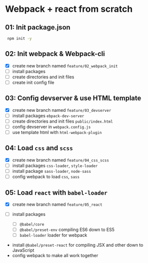 # Webpack + react from scratch

## 01: Init package.json

```bash
 npm init -y
```

## 02: Init webpack & Webpack-cli

- [x] create new branch named `feature/02_webpack_init`
- [ ] install packages
- [ ] create directories and init files
- [ ] create init config file

## 03: Config devserver & use HTML template

- [x] create new branch named `feature/03_devserver`
- [ ] install packages `ebpack-dev-server`
- [ ] create directories and init files `public/index.html`
- [ ] config devserver in `webpack.config.js`
- [ ] use template html with `html-webpack-plugin`

## 04: Load `css` and `scss`

- [x] create new branch named `feature/04_css_scss`
- [ ] install packages `css-loader`, `style-loader`
- [ ] install package `sass-loader`, `node-sass`
- [ ] config webpack to load `css`, `sass`

## 05: Load `react` with `babel-loader`

- [x] create new branch named `feature/05_react`
- [ ] install packages

  - [ ] `@babel/core`
  - [ ] `@babel/preset-env` compiling ES6 down to ES5
  - [ ] `babel-loader` loader for webpack

- install `@babel/preset-react` for compiling JSX and other down to JavaScript
- config webpack to make all work together
